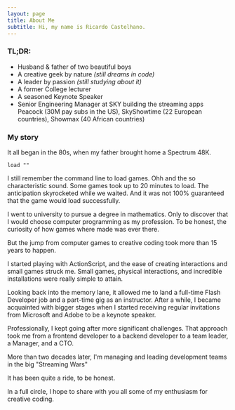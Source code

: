 ```yaml
---
layout: page
title: About Me
subtitle: Hi, my name is Ricardo Castelhano.
---
```


### TL;DR:
- Husband & father of two beautiful boys
- A creative geek by nature *(still dreams in code)*
- A leader by passion *(still studying about it)*
- A former College lecturer
- A seasoned Keynote Speaker
- Senior Engineering Manager at SKY building the streaming apps Peacock (30M pay subs in the US), SkyShowtime (22 European countries), Showmax (40 African countries)


### My story

It all began in the 80s, when my father brought home a Spectrum 48K.

~~~
load ""
~~~

I still remember the command line to load games. Ohh and the so characteristic sound. Some games took up to 20 minutes to load. The anticipation skyrocketed while we waited. And it was not 100% guaranteed that the game would load successfully.

I went to university to pursue a degree in mathematics. Only to discover that I would choose computer programming as my profession. To be honest, the curiosity of how games where made was ever there.

But the jump from computer games to creative coding took more than 15 years to happen. 

I started playing with ActionScript, and the ease of creating interactions and small games struck me. Small games, physical interactions, and incredible installations were really simple to attain.

Looking back into the memory lane, it allowed me to land a full-time Flash Developer job and a part-time gig as an instructor. After a while, I became acquainted with bigger stages when I started receiving regular invitations from Microsoft and Adobe to be a keynote speaker.

Professionally, I kept going after more significant challenges. That approach took me from a frontend developer to a backend developer to a team leader, a Manager, and a CTO.

More than two decades later, I'm managing and leading development teams in the big "Streaming Wars"

It has been quite a ride, to be honest.

In a full circle, I hope to share with you all some of my enthusiasm for creative coding.
